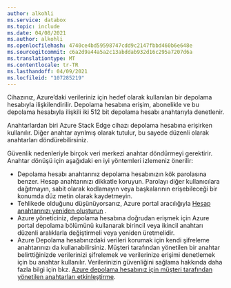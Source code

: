 ```yaml
---
author: alkohli
ms.service: databox
ms.topic: include
ms.date: 04/08/2021
ms.author: alkohli
ms.openlocfilehash: 4740ce4bd59598747cdd9c2147fbbd460b6e648e
ms.sourcegitcommit: c6a2d9a44a5a2c13abddab932d16c295a7207d6a
ms.translationtype: MT
ms.contentlocale: tr-TR
ms.lasthandoff: 04/09/2021
ms.locfileid: "107285219"
---
```

Cihazınız, Azure’daki verileriniz için hedef olarak kullanılan bir depolama hesabıyla ilişkilendirilir. Depolama hesabına erişim, abonelikle ve bu depolama hesabıyla ilişkili iki 512 bit depolama hesabı anahtarıyla denetlenir.

Anahtarlardan biri Azure Stack Edge cihazı depolama hesabına erişirken kullanılır. Diğer anahtar ayrılmış olarak tutulur, bu sayede düzenli olarak anahtarları döndürebilirsiniz.

Güvenlik nedenleriyle birçok veri merkezi anahtar döndürmeyi gerektirir. Anahtar dönüşü için aşağıdaki en iyi yöntemleri izlemeniz önerilir:

- Depolama hesabı anahtarınız depolama hesabınızın kök parolasına benzer. Hesap anahtarınızı dikkatle koruyun. Parolayı diğer kullanıcılara dağıtmayın, sabit olarak kodlamayın veya başkalarının erişebileceği bir konumda düz metin olarak kaydetmeyin.
- Tehlikede olduğunu düşünüyorsanız, Azure portal aracılığıyla [Hesap anahtarınızı yeniden oluşturun](../articles/storage/common/storage-account-keys-manage.md#manually-rotate-access-keys) .
- Azure yöneticiniz, depolama hesabına doğrudan erişmek için Azure portal depolama bölümünü kullanarak birincil veya ikincil anahtarı düzenli aralıklarla değiştirmeli veya yeniden üretmelidir.
- Azure Depolama hesabınızdaki verileri korumak için kendi şifreleme anahtarınızı da kullanabilirsiniz. Müşteri tarafından yönetilen bir anahtar belirttiğinizde verilerinizi şifrelemek ve verilerinize erişimi denetlemek için bu anahtar kullanılır. Verilerinizin güvenliğini sağlama hakkında daha fazla bilgi için bkz. [Azure depolama hesabınız için müşteri tarafından yönetilen anahtarları etkinleştirme](../articles/storage/common/customer-managed-keys-overview.md#enable-customer-managed-keys-for-a-storage-account).
